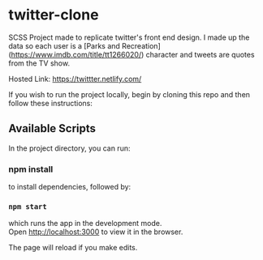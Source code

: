 # twitter-clone

SCSS Project made to replicate twitter's front end design. I made up the data so each user is a [Parks and Recreation] (https://www.imdb.com/title/tt1266020/) character and tweets are quotes from the TV show.

Hosted Link: https://twittter.netlify.com/

If you wish to run the project locally, begin by cloning this repo and then follow these instructions:

## Available Scripts

In the project directory, you can run:

### npm install

to install dependencies, followed by:

### `npm start`

which runs the app in the development mode.<br>
Open [http://localhost:3000](http://localhost:3000) to view it in the browser.

The page will reload if you make edits.<br>

